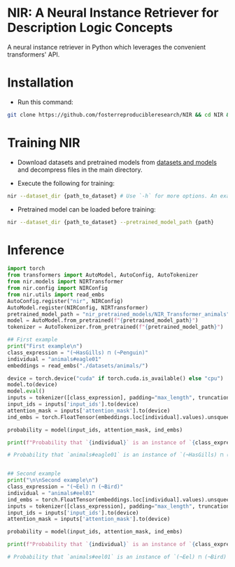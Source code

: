 # NIR: A Neural Instance Retriever for Description Logic Concepts
A neural instance retriever in Python which leverages the convenient transformers' API.

# Installation

- Run this command: 
```bash
git clone https://github.com/fosterreproducibleresearch/NIR && cd NIR && conda create -n nir python=3.12.9 --y && conda activate nir && pip install -e .
```

# Training NIR

- Download datasets and pretrained models from [datasets and models](https://figshare.com/s/04189ac2f5b8de24aeef) and decompress files in the main directory.

- Execute the following for training:

```bash
nir --dataset_dir {path_to_dataset} # Use `-h` for more options. An example path is --dataset_dir ./datasets/semantic_bible
```

- Pretrained model can be loaded before training:
```bash
nir --dataset_dir {path_to_dataset} --pretrained_model_path {path}
```

# Inference

```python
import torch
from transformers import AutoModel, AutoConfig, AutoTokenizer
from nir.models import NIRTransformer
from nir.config import NIRConfig
from nir.utils import read_embs
AutoConfig.register("nir", NIRConfig)
AutoModel.register(NIRConfig, NIRTransformer)
pretrained_model_path = "nir_pretrained_models/NIR_Transformer_animals"
model = AutoModel.from_pretrained(f"{pretrained_model_path}")
tokenizer = AutoTokenizer.from_pretrained(f"{pretrained_model_path}")

## First example
print("First example\n")
class_expression = "(¬HasGills) ⊓ (¬Penguin)"
individual = "animals#eagle01"
embeddings = read_embs("./datasets/animals/")

device = torch.device("cuda" if torch.cuda.is_available() else "cpu")
model.to(device)
model.eval()
inputs = tokenizer([class_expression], padding="max_length", truncation=True, max_length=model.max_length, return_tensors='pt')
input_ids = inputs['input_ids'].to(device)
attention_mask = inputs['attention_mask'].to(device)
ind_embs = torch.FloatTensor(embeddings.loc[individual].values).unsqueeze(0).to(device)

probability = model(input_ids, attention_mask, ind_embs)

print(f"Probability that `{individual}` is an instance of `{class_expression}` is {probability}")

# Probability that `animals#eagle01` is an instance of `(¬HasGills) ⊓ (¬Penguin)` is 0.9818605184555054


## Second example
print("\n\nSecond example\n")
class_expression = "(¬Eel) ⊓ (¬Bird)"
individual = "animals#eel01"
ind_embs = torch.FloatTensor(embeddings.loc[individual].values).unsqueeze(0).to(device)
inputs = tokenizer([class_expression], padding="max_length", truncation=True, max_length=model.max_length, return_tensors='pt')
input_ids = inputs['input_ids'].to(device)
attention_mask = inputs['attention_mask'].to(device)

probability = model(input_ids, attention_mask, ind_embs)

print(f"Probability that `{individual}` is an instance of `{class_expression}` is {probability}")

# Probability that `animals#eel01` is an instance of `(¬Eel) ⊓ (¬Bird)` is 0.06383775174617767
```
